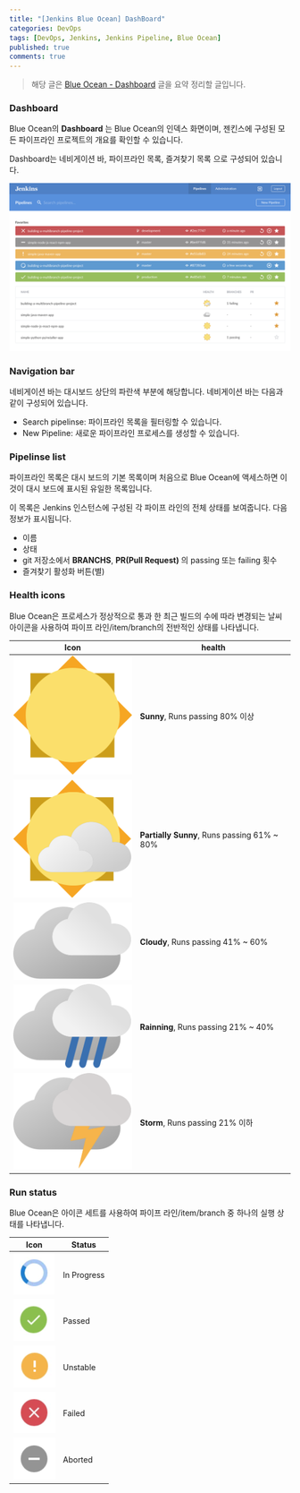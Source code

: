 ```yaml
---
title: "[Jenkins Blue Ocean] DashBoard"
categories: DevOps
tags: [DevOps, Jenkins, Jenkins Pipeline, Blue Ocean]
published: true
comments: true
---
```




> 해당 글은 [Blue Ocean - Dashboard](https://jenkins.io/doc/book/blueocean/dashboard/) 글을 요약 정리할 글입니다.



### Dashboard

Blue Ocean의 **Dashboard** 는 Blue Ocean의 인덱스 화면이며, 젠킨스에 구성된 모든 파이프라인 프로젝트의 개요를 확인할 수 있습니다.

Dashboard는 네비게이션 바, 파이프라인 목록, 즐겨찾기 목록 으로 구성되어 있습니다.

![](/images/2018/0521_01_01.png)



### Navigation bar

네비게이션 바는 대시보드 상단의 파란색 부분에 해당합니다. 네비게이션 바는 다음과 같이 구성되어 있습니다.

- Search pipelinse: 파이프라인 목록을 필터링할 수 있습니다.
- New Pipeline: 새로운 파이프라인 프로세스를 생성할 수 있습니다.



### Pipelinse list

파이프라인 목록은 대시 보드의 기본 목록이며 처음으로 Blue Ocean에 액세스하면 이것이 대시 보드에 표시된 유일한 목록입니다.

이 목록은 Jenkins 인스턴스에 구성된 각 파이프 라인의 전체 상태를 보여줍니다. 다음 정보가 표시됩니다.

- 이름
- 상태
- git 저장소에서 **BRANCHS**, **PR(Pull Request)** 의 passing 또는 failing 횟수
- 즐겨찾기 활성화 버튼(별)



### Health icons

Blue Ocean은 프로세스가 정상적으로 통과 한 최근 빌드의 수에 따라 변경되는 날씨 아이콘을 사용하여 파이프 라인/item/branch의 전반적인 상태를 나타냅니다.

| Icon                             | health                                      |
| -------------------------------- | ------------------------------------------- |
| ![](/images/2018/0521_01_02.svg) | **Sunny**, Runs passing 80% 이상            |
| ![](/images/2018/0521_01_03.svg) | **Partially Sunny**, Runs passing 61% ~ 80% |
| ![](/images/2018/0521_01_04.svg) | **Cloudy**, Runs passing 41% ~ 60%          |
| ![](/images/2018/0521_01_05.svg) | **Rainning**, Runs passing 21% ~ 40%        |
| ![](/images/2018/0521_01_06.svg) | **Storm**, Runs passing 21% 이하            |

### Run status

Blue Ocean은 아이콘 세트를 사용하여 파이프 라인/item/branch 중 하나의 실행 상태를 나타냅니다.

| Icon                             | Status      |
| -------------------------------- | ----------- |
| ![](/images/2018/0521_01_07.png) | In Progress |
| ![](/images/2018/0521_01_08.png) | Passed      |
| ![](/images/2018/0521_01_09.png) | Unstable    |
| ![](/images/2018/0521_01_10.png) | Failed      |
| ![](/images/2018/0521_01_11.png) | Aborted     |

